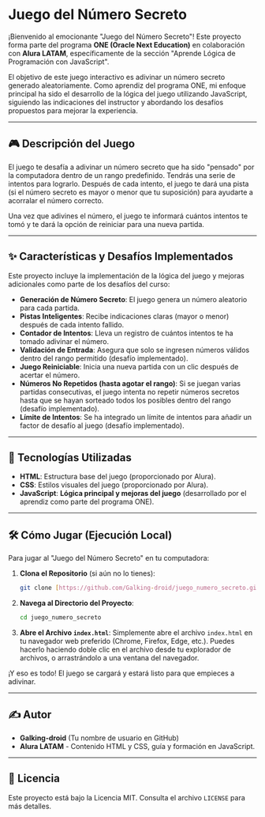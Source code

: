 # Juego del Número Secreto

¡Bienvenido al emocionante "Juego del Número Secreto"! Este proyecto forma parte del programa **ONE (Oracle Next Education)** en colaboración con **Alura LATAM**, específicamente de la sección "Aprende Lógica de Programación con JavaScript".

El objetivo de este juego interactivo es adivinar un número secreto generado aleatoriamente. Como aprendiz del programa ONE, mi enfoque principal ha sido el desarrollo de la lógica del juego utilizando JavaScript, siguiendo las indicaciones del instructor y abordando los desafíos propuestos para mejorar la experiencia.

---

## 🎮 Descripción del Juego

El juego te desafía a adivinar un número secreto que ha sido "pensado" por la computadora dentro de un rango predefinido. Tendrás una serie de intentos para lograrlo. Después de cada intento, el juego te dará una pista (si el número secreto es mayor o menor que tu suposición) para ayudarte a acorralar el número correcto.

Una vez que adivines el número, el juego te informará cuántos intentos te tomó y te dará la opción de reiniciar para una nueva partida.

---

## ✨ Características y Desafíos Implementados

Este proyecto incluye la implementación de la lógica del juego y mejoras adicionales como parte de los desafíos del curso:

* **Generación de Número Secreto**: El juego genera un número aleatorio para cada partida.
* **Pistas Inteligentes**: Recibe indicaciones claras (mayor o menor) después de cada intento fallido.
* **Contador de Intentos**: Lleva un registro de cuántos intentos te ha tomado adivinar el número.
* **Validación de Entrada**: Asegura que solo se ingresen números válidos dentro del rango permitido (desafío implementado).
* **Juego Reiniciable**: Inicia una nueva partida con un clic después de acertar el número.
* **Números No Repetidos (hasta agotar el rango)**: Si se juegan varias partidas consecutivas, el juego intenta no repetir números secretos hasta que se hayan sorteado todos los posibles dentro del rango (desafío implementado).
* **Límite de Intentos**: Se ha integrado un límite de intentos para añadir un factor de desafío al juego (desafío implementado).

---

## 🚀 Tecnologías Utilizadas

* **HTML**: Estructura base del juego (proporcionado por Alura).
* **CSS**: Estilos visuales del juego (proporcionado por Alura).
* **JavaScript**: **Lógica principal y mejoras del juego** (desarrollado por el aprendiz como parte del programa ONE).

---

## 🛠️ Cómo Jugar (Ejecución Local)

Para jugar al "Juego del Número Secreto" en tu computadora:

1.  **Clona el Repositorio** (si aún no lo tienes):
    ```bash
    git clone [https://github.com/Galking-droid/juego_numero_secreto.git](https://github.com/Galking-droid/juego_numero_secreto.git)
    ```
2.  **Navega al Directorio del Proyecto**:
    ```bash
    cd juego_numero_secreto
    ```
3.  **Abre el Archivo `index.html`**:
    Simplemente abre el archivo `index.html` en tu navegador web preferido (Chrome, Firefox, Edge, etc.). Puedes hacerlo haciendo doble clic en el archivo desde tu explorador de archivos, o arrastrándolo a una ventana del navegador.

¡Y eso es todo! El juego se cargará y estará listo para que empieces a adivinar.

---

## ✍️ Autor

* **Galking-droid** (Tu nombre de usuario en GitHub)
* **Alura LATAM** - Contenido HTML y CSS, guía y formación en JavaScript.

---

## 📄 Licencia

Este proyecto está bajo la Licencia MIT. Consulta el archivo `LICENSE` para más detalles.
